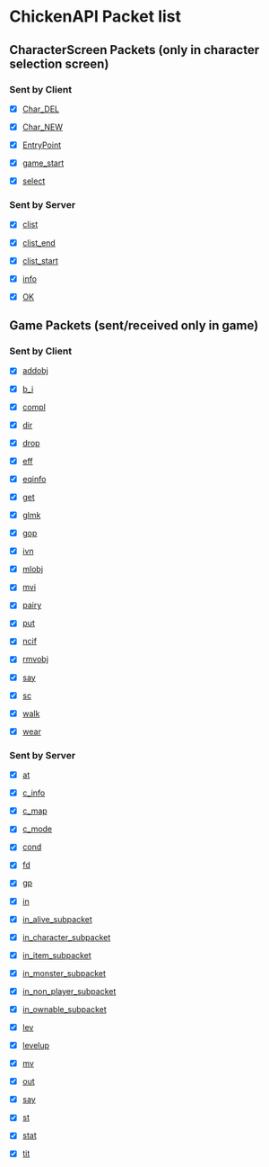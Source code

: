 # ChickenAPI Packet list


## CharacterScreen Packets (only in character selection screen)

### Sent by Client

- [x] [Char_DEL](CharacterScreen/Client/CharacterDeletePacketBase.cs)
- [x] [Char_NEW](CharacterScreen/Client/CharNewPacketBase.cs)
- [x] [EntryPoint](CharacterScreen/Client/EntryPointPacketBase.cs)
- [x] [game_start](CharacterScreen/Client/GameStartPacketBase.cs)
- [x] [select](CharacterScreen/Client/SelectPacketBase.cs)


### Sent by Server

- [x] [clist](CharacterScreen/Server/ClistPacketBase.cs)
- [x] [clist_end](CharacterScreen/Server/ClistEndPacketBase.cs)
- [x] [clist_start](CharacterScreen/Server/ClistStartPacketBase.cs)
- [x] [info](CharacterScreen/Server/InfoPacketBase.cs)
- [x] [OK](CharacterScreen/Server/OkPacketBase.cs)


## Game Packets (sent/received only in game)

### Sent by Client

- [x] [addobj](Game/Client/AddobjPacket.cs)
- [x] [b_i](Game/Client/BiPacket.cs)
- [x] [compl](Game/Client/ComplimentPacket.cs)
- [x] [dir](Game/Client/DirectionPacket.cs)
- [x] [drop](Game/Client/DropPacket.cs)
- [x] [eff](Game/Client/EffPacket.cs)
- [x] [eqinfo](Game/Client/EquipmentInfoPacket.cs)
- [x] [get](Game/Client/GetPacket.cs)
- [x] [glmk](Game/Client/CreateFamilyPacket.cs)
- [x] [gop](Game/Client/CharacterOptionPacket.cs)
- [x] [ivn](Game/Client/IvnPacket.cs)
- [x] [mlobj](Game/Client/MlObjPacket.cs)
- [x] [mvi](Game/Client/MviPacket.cs)
- [x] [pairy](Game/Client/PairyPacket.cs)
- [x] [put](Game/Client/PutPacket.cs)
- [x] [ncif](Game/Client/NcifPacket.cs)
- [x] [rmvobj](Game/Client/RmvobjPacket.cs)
- [x] [say](Game/Client/ClientSayPacket.cs)
- [x] [sc](Game/Client/ScPacket.cs)
- [x] [walk](Game/Client/WalkPacket.cs)
- [x] [wear](Game/Client/WearPacket.cs)


### Sent by Server

- [x] [at](Game/Server/AtPacketBase.cs)
- [x] [c_info](Game/Server/CInfoPacketBase.cs)
- [x] [c_map](Game/Server/CMapPacketBase.cs)
- [x] [c_mode](Game/Server/CModePacketBase.cs)
- [x] [cond](Game/Server/CondPacketBase.cs)
- [x] [fd](Game/Server/FdPacket.cs)
- [x] [gp](Game/Server/GpPacket.cs)
- [x] [in](Game/Server/InPacketBase.cs)
- [x] [in_alive_subpacket](Game/Server/InAliveSubPacketBase.cs)
- [x] [in_character_subpacket](Game/Server/InCharacterSubPacketBase.cs)
- [x] [in_item_subpacket](Game/Server/InItemSubPacketBase.cs)
- [x] [in_monster_subpacket](Game/Server/InMonsterSubPacket.cs)
- [x] [in_non_player_subpacket](Game/Server/InNonPlayerSubPacketBase.cs)
- [x] [in_ownable_subpacket](Game/Server/InOwnableSubPacket.cs)
- [x] [lev](Game/Server/LevPacket.cs)
- [x] [levelup](Game/Server/LevelUpPacket.cs)
- [x] [mv](Game/Server/MvPacket.cs)
- [x] [out](Game/Server/OutPacketBase.cs)
- [x] [say](Game/Server/SayPacket.cs)
- [x] [st](Game/Server/StPacket.cs)
- [x] [stat](Game/Server/StatPacket.cs)
- [x] [tit](Game/Server/TitPacket.cs)


